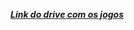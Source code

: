 ***[Link do drive com os jogos](https://drive.google.com/drive/folders/1VWl9IVIGl224gL3pKamJ8Xcf6S8HiZqC?usp=sharing)***
